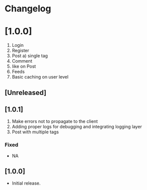 # Changelog

# [1.0.0]
1. Login 
2. Register
3. Post 
  a) single tag
4. Comment
5. like on Post
6. Feeds
7. Basic caching on user level

## [Unreleased]

## [1.0.1]

1. Make errors not to propagate to the client 
2. Adding proper logs for debugging  and integrating logging layer 
3. Post with multiple tags

### Fixed
- NA 

## [1.0.0] 
- Initial release.